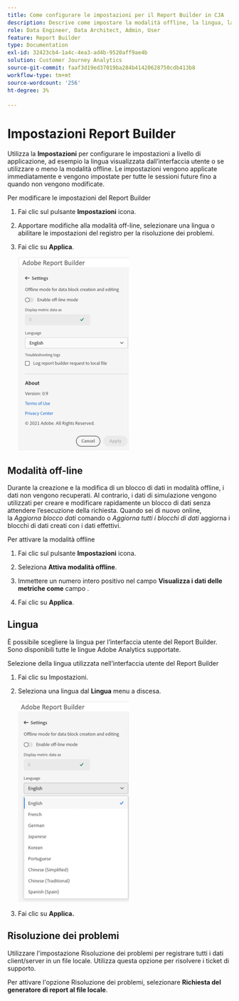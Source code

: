 ```yaml
---
title: Come configurare le impostazioni per il Report Builder in CJA
description: Descrive come impostare la modalità offline, la lingua, la data e le impostazioni di risoluzione dei problemi.
role: Data Engineer, Data Architect, Admin, User
feature: Report Builder
type: Documentation
exl-id: 32423cb4-1a4c-4ea3-ad4b-9520aff9ae4b
solution: Customer Journey Analytics
source-git-commit: faaf3d19ed37019ba284b41420628750cdb413b8
workflow-type: tm+mt
source-wordcount: '256'
ht-degree: 3%

---
```


# Impostazioni Report Builder

Utilizza la **Impostazioni** per configurare le impostazioni a livello di applicazione, ad esempio la lingua visualizzata dall’interfaccia utente o se utilizzare o meno la modalità offline. Le impostazioni vengono applicate immediatamente e vengono impostate per tutte le sessioni future fino a quando non vengono modificate.

Per modificare le impostazioni del Report Builder

1. Fai clic sul pulsante **Impostazioni** icona.

1. Apportare modifiche alla modalità off-line, selezionare una lingua o abilitare le impostazioni del registro per la risoluzione dei problemi.

1. Fai clic su **Applica**.

   ![](./assets/image38.png)

## Modalità off-line

Durante la creazione e la modifica di un blocco di dati in modalità offline, i dati non vengono recuperati. Al contrario, i dati di simulazione vengono utilizzati per creare e modificare rapidamente un blocco di dati senza attendere l’esecuzione della richiesta. Quando sei di nuovo online, la *Aggiorna blocco dati* comando o *Aggiorna tutti i blocchi di dati* aggiorna i blocchi di dati creati con i dati effettivi.

Per attivare la modalità offline

1. Fai clic sul pulsante **Impostazioni** icona.

1. Seleziona **Attiva modalità offline**.

1. Immettere un numero intero positivo nel campo **Visualizza i dati delle metriche come** campo .

1. Fai clic su **Applica**.

## Lingua

È possibile scegliere la lingua per l’interfaccia utente del Report Builder. Sono disponibili tutte le lingue Adobe Analytics supportate.

Selezione della lingua utilizzata nell’interfaccia utente del Report Builder

1. Fai clic su Impostazioni.

1. Seleziona una lingua dal **Lingua** menu a discesa.

   ![](./assets/image39.png)

1. Fai clic su **Applica.**

## Risoluzione dei problemi

Utilizzare l&#39;impostazione Risoluzione dei problemi per registrare tutti i dati client/server in un file locale. Utilizza questa opzione per risolvere i ticket di supporto.

Per attivare l&#39;opzione Risoluzione dei problemi, selezionare **Richiesta del generatore di report al file locale**.
